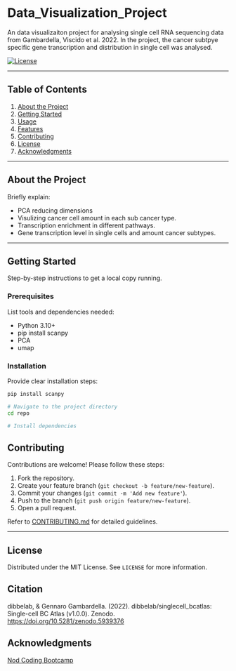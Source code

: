 # Data_Visualization_Project

An data visualizaiton project for analysing single cell RNA sequencing data from Gambardella, Viscido et al. 2022.
In the project, the cancer subtpye specific gene transcription and distribution in single cell was analysed.


[![License](https://img.shields.io/badge/license-MIT-blue.svg)](LICENSE)



---

## Table of Contents

1. [About the Project](#about-the-project)
2. [Getting Started](#getting-started)
3. [Usage](#usage)
4. [Features](#features)
5. [Contributing](#contributing)
6. [License](#license)
7. [Acknowledgments](#acknowledgments)

---

## About the Project

Briefly explain:
- PCA reducing dimensions 
- Visulizing cancer cell amount in each sub cancer type.
- Transcription enrichment in different pathways.
- Gene transcription level in single cells and amount cancer subtypes.

---

## Getting Started

Step-by-step instructions to get a local copy running.

### Prerequisites

List tools and dependencies needed:
- Python 3.10+
- pip install scanpy
- PCA
- umap

### Installation

Provide clear installation steps:

```bash
pip install scanpy

# Navigate to the project directory
cd repo

# Install dependencies

```


## Contributing

Contributions are welcome! Please follow these steps:

1. Fork the repository.
2. Create your feature branch (`git checkout -b feature/new-feature`).
3. Commit your changes (`git commit -m 'Add new feature'`).
4. Push to the branch (`git push origin feature/new-feature`).
5. Open a pull request.

Refer to [CONTRIBUTING.md](CONTRIBUTING.md) for detailed guidelines.

---

## License

Distributed under the MIT License. See `LICENSE` for more information.

## Citation
dibbelab, & Gennaro Gambardella. (2022). dibbelab/singlecell_bcatlas: Single-cell BC Atlas (v1.0.0). Zenodo. https://doi.org/10.5281/zenodo.5939376

## Acknowledgments

[Nod Coding Bootcamp](https://nodcoding.com)
